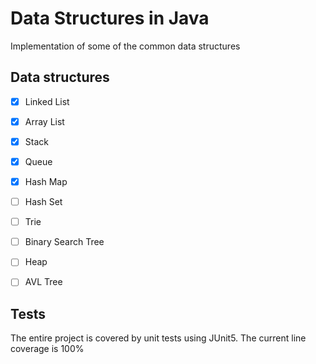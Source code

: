 # Data Structures in Java
Implementation of some of the common data structures

## Data structures
- [x] Linked List
- [X] Array List
- [X] Stack
- [X] Queue
- [X] Hash Map
- [ ] Hash Set
- [ ] Trie
- [ ] Binary Search Tree
- [ ] Heap
- [ ] AVL Tree


## Tests
The entire project is covered by unit tests using JUnit5. The current line coverage is 100%